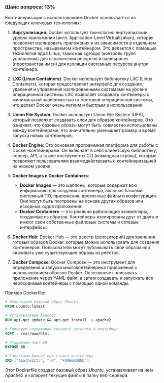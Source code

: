 ### Шанс вопроса: 13%

Контейнеризация с использованием Docker основывается на следующих ключевых технологиях:

1. **Виртуализация**: Docker использует технологию виртуализации уровня приложения (англ. Application-Level Virtualization), которая позволяет изолировать приложения и их зависимости в отдельном пространстве, называемом контейнером. Это делается с помощью технологий ядра Linux, таких как cgroups (контроль групп управления) для ограничения ресурсов и namespaces (пространства имен) для изоляции системных ресурсов внутри контейнера.

2. **LXC (Linux Containers)**: Docker использует библиотеку LXC (Linux Containers), которая предоставляет интерфейс для создания, удаления и управления изолированными системами на уровне операционной системы. LXC позволяет создавать контейнеры с минимальной зависимостью от хостовой операционной системы, что делает Docker очень легким и быстрым в использовании.

3. **Union File System**: Docker использует Union File System (UFS), который позволяет создавать слои для образов контейнеров. Это означает, что базовые образы могут быть совместно использованы между контейнерами, что значительно уменьшает размер и время запуска новых контейнеров.

4. **Docker Engine**: Это основная программная платформа для работы с Docker-контейнерами. Он включает в себя клиентскую библиотеку, сервер, API, а также инструменты CLI (командная строка), которые позволяют пользователям взаимодействовать с контейнеризацией на низком уровне.

5. **Docker Images и Docker Containers**: 
   - **Docker Images** — это шаблоны, которые содержат всю информацию для создания контейнера, включая базовый системный ПО, приложения, временные файлы и конфигурации. Они могут быть построены на основе других образов или исходных кодов приложения.
   - **Docker Containers** — это реально работающие экземпляры, созданные из образов. Контейнеры изолированы друг от друга и имеют свои собственные файловые системы и сетевые интерфейсы.

6. **Docker Hub**: Docker Hub — это реестр (репозиторий) для хранения готовых образов Docker, которые можно использовать для создания контейнеров. Пользователи могут публиковать свои образы или скачивать уже существующие образы из реестра.

7. **Docker Compose**: Docker Compose — это инструмент для определения и запуска многоконтейнерных приложений с использованием образов Docker. Он позволяет описывать приложение через YAML-файл, а затем создавать и запускать все необходимые контейнеры с помощью одной команды.

Пример Dockerfile:
```dockerfile
# Используем базовый образ Ubuntu
FROM ubuntu:latest

# Устанавливаем Apache2
RUN apt-get update && apt-get install -y apache2

# Копируем содержимое текущего каталога в контейнер
COPY . /var/www/html

# Открываем порт 80
EXPOSE 80

# Запускаем Apache при старте контейнера
CMD ["apache2ctl", "-D", "FOREGROUND"]
```

Этот Dockerfile создает базовый образ Ubuntu, устанавливает на нем Apache2 и копирует текущие файлы в папку веб-сервера.